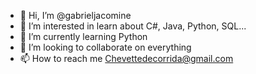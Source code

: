 - 👋 Hi, I’m @gabrieljacomine
- 👀 I’m interested in learn about C#, Java, Python, SQL...
- 🌱 I’m currently learning Python
- 💞️ I’m looking to collaborate on everything 
- 📫 How to reach me Chevettedecorrida@gmail.com

<!---
gabrieljacomine/gabrieljacomine is a ✨ special ✨ repository because its `README.md` (this file) appears on your GitHub profile.
You can click the Preview link to take a look at your changes.
--->
